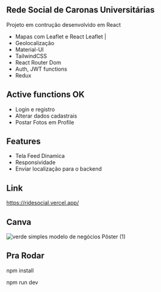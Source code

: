 ## Rede Social de Caronas Universitárias 
<p>Projeto em contrução desenvolvido em React</p>
<ul>
  <li>Mapas com Leaflet e React Leaflet |</li>
  <li>Geolocalização</li>
  <li>Material-UI</li>
  <li>TailwindCSS</li>
  <li>React Router Dom</li>
  <li>Auth, JWT functions</li>
  <li>Redux</li>
  
  
</ul>

## Active functions OK
<ul>
  <li>Login e registro</li>
  <li>Alterar dados cadastrais</li>
  <li>Postar Fotos em Profile</li>
</ul>

## Features
<ul>
  <li>Tela Feed Dinamica</li>
  <li>Responsividade</li>
  <li>Enviar localização para o backend</li>
 
</ul>

## Link
https://ridesocial.vercel.app/

## Canva

![verde simples modelo de negócios Pôster (1)](https://user-images.githubusercontent.com/101668192/202269698-66627a08-e9d7-4782-ab27-ea271a484433.png)


## Pra Rodar
<p>npm install</p>
<p>npm run dev</p>
